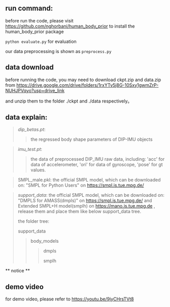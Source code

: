 ## run command: 
before run the code, please visit https://github.com/nghorbani/human_body_prior to install the human_body_prior package 

`python evaluate.py`
for evaluation

our data preprocessing is shown as `preprocess.py`

## data download 
before running the code, you may need to download ckpt.zip and data.zip from https://drive.google.com/drive/folders/1rxYTv5j8G-10Sxy1gwmZrP-NUHJPVqyo?usp=drive_link

and unzip them to the folder ./ckpt and ./data respectively。

## data explain:

>_dip_betas.pt_: 
>>the regressed body shape parameters of DIP-IMU objects

>_imu_test.pt_: 
>>the data of preprocessed DIP_IMU raw data, 
including: 'acc' for data of accelerometer, 'ori' for data of gyroscope, 'pose' for gt values.

>SMPL_male.pkl:  the official SMPL model, which can be downloaded on: "SMPL for Python Users" on https://smpl.is.tue.mpg.de/

>_support_data_: the official SMPL model, which can be downloaded on: "DMPLS for AMASS(dmpls)" on https://smpl.is.tue.mpg.de/
> and Extended SMPL+H model(smplh) on https://mano.is.tue.mpg.de
>, release them and place them like below support_data tree.
>
>the folder tree:
>
> support_data
>>body_models
>>>dmpls
>>>
>>>smplh
>>>

** notice **

## demo video
for demo video, please refer to https://youtu.be/9jyCHrsTVt8
